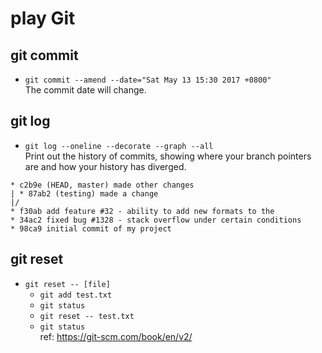 # play Git  
## git commit
- `git commit --amend --date="Sat May 13 15:30 2017 +0800"`  
The commit date will change. 

## git log  
- `git log --oneline --decorate --graph --all`   
Print out the history of commits, showing where your branch pointers are and how your history has diverged.  
```
* c2b9e (HEAD, master) made other changes
| * 87ab2 (testing) made a change
|/
* f30ab add feature #32 - ability to add new formats to the
* 34ac2 fixed bug #1328 - stack overflow under certain conditions
* 98ca9 initial commit of my project
```
## git reset
- `git reset -- [file]`  
  - `git add test.txt`  
  - `git status`  
  - `git reset -- test.txt`  
  - `git status`  
ref: https://git-scm.com/book/en/v2/  
